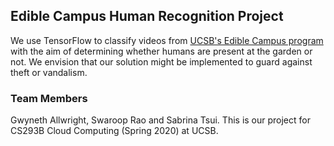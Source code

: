 ## Edible Campus Human Recognition Project

We use TensorFlow to classify videos from [UCSB's Edible Campus program](https://sustainability.ucsb.edu/ediblecampus/) with the aim of determining whether humans are present at the garden or not. We envision that our solution might be implemented to guard against theft or vandalism.

### Team Members
Gwyneth Allwright, Swaroop Rao and Sabrina Tsui. This is our project for CS293B Cloud Computing (Spring 2020) at UCSB.
